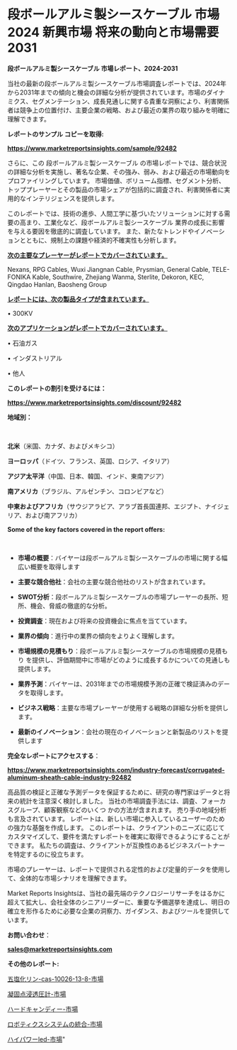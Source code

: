 # 段ボールアルミ製シースケーブル 市場 2024 新興市場 将来の動向と市場需要 2031

<strong>段ボールアルミ製シースケーブル 市場レポート、2024-2031</strong>

当社の最新の段ボールアルミ製シースケーブル市場調査レポートでは、2024年から2031年までの傾向と機会の詳細な分析が提供されています。市場のダイナミクス、セグメンテーション、成長見通しに関する貴重な洞察により、利害関係者は競争上の位置付け、主要企業の戦略、および最近の業界の取り組みを明確に理解できます。



<strong>レポートのサンプル コピーを取得:</strong> <a href=https://www.marketreportsinsights.com/sample/92482>

<strong><u>https://www.marketreportsinsights.com/sample/92482</u></strong></a>

さらに、この 段ボールアルミ製シースケーブル の市場レポートでは、競合状況の詳細な分析を実施し、著名な企業、その強み、弱み、および最近の市場動向をプロファイリングしています。 市場価値、ボリューム指標、セグメント分析、トッププレーヤーとその製品の市場シェアが包括的に調査され、利害関係者に実用的なインテリジェンスを提供します。

このレポートでは、技術の進歩、人間工学に基づいたソリューションに対する需要の高まり、工業化など、段ボールアルミ製シースケーブル 業界の成長に影響を与える要因を徹底的に調査しています。 また、新たなトレンドやイノベーションとともに、規制上の課題や経済的不確実性も分析します。



<strong><u>次の主要なプレーヤーがレポートでカバーされています。</u></strong>

Nexans, RPG Cables, Wuxi Jiangnan Cable, Prysmian, General Cable, TELE-FONIKA Kable, Southwire, Zhejiang Wanma, Sterlite, Dekoron, KEC, Qingdao Hanlan, Baosheng Group



<strong><u><b>レポートには、次の製品タイプが含まれています。</b></u></strong>

• 300KV



<strong><u><b>次のアプリケーションがレポートでカバーされています。</b></u></strong>

• 石油ガス

• インダストリアル

• 他人



<strong><b>このレポートの割引を受けるには：</b></strong>

<a href=https://www.marketreportsinsights.com/discount/92482>

<strong><u>https://www.marketreportsinsights.com/discount/92482</u></strong></a>



<strong>地域別：</strong>

<strong> </strong>



<strong>北米</strong>（米国、カナダ、およびメキシコ）



<strong>ヨーロッパ</strong>（ドイツ、フランス、英国、ロシア、イタリア）



<strong>アジア太平洋</strong>（中国、日本、韓国、インド、東南アジア）



<strong>南アメリカ</strong>（ブラジル、アルゼンチン、コロンビアなど）



<strong>中東およびアフリカ</strong>（サウジアラビア、アラブ首長国連邦、エジプト、ナイジェリア、および南アフリカ）



<strong>Some of the key factors covered in the report offers:</strong>

<strong> </strong>
<ul>
  <li>

<strong>市場の概要</strong>：バイヤーは段ボールアルミ製シースケーブルの市場に関する幅広い概要を取得します</li>
  <li>

<strong>主要な競合他社</strong>：会社の主要な競合他社のリストが含まれています。</li>
  <li>

<strong>SWOT分析</strong>：段ボールアルミ製シースケーブルの市場プレーヤーの長所、短所、機会、脅威の徹底的な分析。</li>
  <li>

<strong>投資調査</strong>：現在および将来の投資機会に焦点を当てています。</li>
  <li>

<strong>業界の傾向</strong>：進行中の業界の傾向をよりよく理解します。</li>
  <li>

<strong>市場規模の見積もり</strong>：段ボールアルミ製シースケーブルの市場規模の見積もり を提供し、評価期間中に市場がどのように成長するかについての見通しも提供します。</li>
  <li>

<strong>業界予測</strong>：バイヤーは、2031年までの市場規模予測の正確で検証済みのデータを取得します。</li>
  <li>

<strong>ビジネス戦略</strong>：主要な市場プレーヤーが使用する戦略の詳細な分析を提供します。</li>
  <li>

<strong>最新のイノベーション</strong>：会社の現在のイノベーションと新製品のリストを提供します</li>
</ul>


<strong>完全なレポートにアクセスする</strong>：

<a href=https://www.marketreportsinsights.com/industry-forecast/corrugated-aluminum-sheath-cable-industry-92482>

<strong><u>https://www.marketreportsinsights.com/industry-forecast/corrugated-aluminum-sheath-cable-industry-92482</u></strong></a>

高品質の検証と正確な予測データを保証するために、研究の専門家はデータと将来の統計を注意深く検討しました。 当社の市場調査手法には、調査、フォーカスグループ、顧客観察などのいくつ かの方法が含まれます。 売り手の地域分析も言及されています。 レポートは、新しい市場に参入しているユーザーのための強力な基盤を作成します。 このレポートは、クライアントのニーズに応じてカスタマイズして、要件を満たすレポートを確実に取得できるようにすることができます。 私たちの調査は、クライアントが互換性のあるビジネスパートナーを特定するのに役立ちます。

市場のプレーヤーは、レポートで提供される定性的および定量的データを使用して、全体的な市場シナリオを理解できます。

Market Reports Insightsは、当社の最先端のテクノロジーリサーチをはるかに超えて拡大し、会社全体のシニアリーダーに、重要な予備選挙を達成し、明日の確立を形作るために必要な企業の洞察力、ガイダンス、およびツールを提供しています。



<strong><b>お問い合わせ</b></strong>：

<a href=mailto:sales@marketreportsinsights.com>

<strong><u>sales@marketreportsinsights.com</u></strong></a>



<strong>その他のレポート:</strong>

<a href=https://www.linkedin.com/pulse/五塩化リン-cas-10026-13-8-市場-2023-総利益と主要ベンダー-phjqf/>五塩化リン-cas-10026-13-8-市場</a>

<a href=https://www.linkedin.com/pulse/凝固点浸透圧計-市場-2030-年までの需要に焦点を当てた-2023-ib4gf/>凝固点浸透圧計-市場</a>

<a href=https://www.linkedin.com/pulse/ハードキャンディー-市場-2023-総利益と主要ベンダー-2030-pr-news-hub-b6y8f/>ハードキャンディー-市場</a>

<a href=https://www.linkedin.com/pulse/ロボティクスシステムの統合-市場-2023-新興市場-将来の動向と市場需要-2030-pr-news-hub-9cqlf/>ロボティクスシステムの統合-市場</a>

<a href=https://www.linkedin.com/pulse/ハイパワーled-市場-2030-年までの需要に焦点を当てた-2023-年調査レポート-rkj5f/>ハイパワーled-市場</a>"
